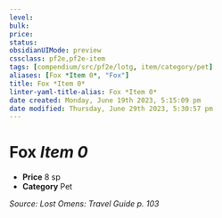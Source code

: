 ```yaml
---
level:
bulk:
price:
status:
obsidianUIMode: preview
cssclass: pf2e,pf2e-item
tags: [compendium/src/pf2e/lotg, item/category/pet]
aliases: [Fox *Item 0*, "Fox"]
title: Fox *Item 0*
linter-yaml-title-alias: Fox *Item 0*
date created: Monday, June 19th 2023, 5:15:09 pm
date modified: Thursday, June 29th 2023, 5:30:57 pm
---
```


# Fox *Item 0*

- **Price** 8 sp
- **Category** Pet

*Source: Lost Omens: Travel Guide p. 103*
